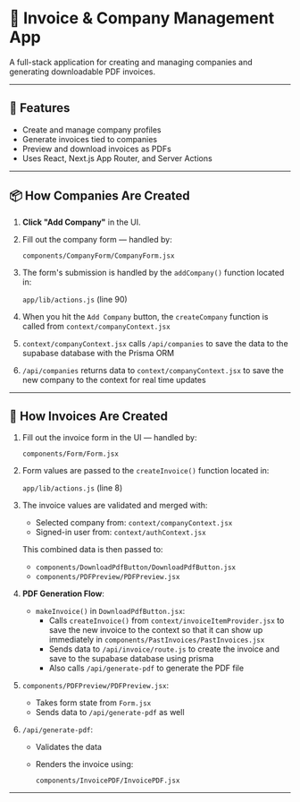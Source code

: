 # 🧾 Invoice & Company Management App

A full-stack application for creating and managing companies and generating downloadable PDF invoices.

---

## 🚀 Features

- Create and manage company profiles
- Generate invoices tied to companies
- Preview and download invoices as PDFs
- Uses React, Next.js App Router, and Server Actions

---

## 📦 How Companies Are Created

1. **Click "Add Company"** in the UI.
2. Fill out the company form — handled by:

   `components/CompanyForm/CompanyForm.jsx`

3. The form's submission is handled by the `addCompany()` function located in:

   `app/lib/actions.js` (line 90)

4. When you hit the `Add Company` button, the `createCompany` function is called from `context/companyContext.jsx`
5. `context/companyContext.jsx` calls `/api/companies` to save the data to the supabase database with the Prisma ORM
6. `/api/companies` returns data to `context/companyContext.jsx` to save the new company to the context for real time updates
---

## 🧾 How Invoices Are Created

1. Fill out the invoice form in the UI — handled by:

   `components/Form/Form.jsx`

2. Form values are passed to the `createInvoice()` function located in:

   `app/lib/actions.js` (line 8)

3. The invoice values are validated and merged with:

   - Selected company from: `context/companyContext.jsx`
   - Signed-in user from: `context/authContext.jsx`

   This combined data is then passed to:

   - `components/DownloadPdfButton/DownloadPdfButton.jsx`
   - `components/PDFPreview/PDFPreview.jsx`

4. **PDF Generation Flow**:
   - `makeInvoice()` in `DownloadPdfButton.jsx`:
     - Calls `createInvoice()` from `context/invoiceItemProvider.jsx` to save the new invoice to the context so that it can show up immediately in `components/PastInvoices/PastInvoices.jsx` 
     - Sends data to `/api/invoice/route.js` to create the invoice and save to the supabase database using prisma
     - Also calls `/api/generate-pdf` to generate the PDF file

5. `components/PDFPreview/PDFPreview.jsx`:
   - Takes form state from `Form.jsx`
   - Sends data to `/api/generate-pdf` as well

6. `/api/generate-pdf`:
   - Validates the data
   - Renders the invoice using:

     `components/InvoicePDF/InvoicePDF.jsx`

---
